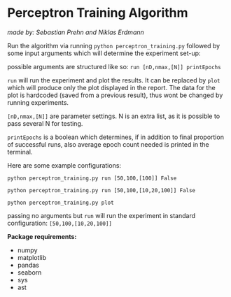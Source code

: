 Perceptron Training Algorithm
====
_made by: Sebastian Prehn and Niklas Erdmann_



Run the algorithm via running `python perceptron_training.py` followed by some input arguments which will determine the experiment set-up:

possible arguments are structured like so: `run [nD,nmax,[N]] printEpochs`

`run` will run the experiment and plot the results. It can be replaced by `plot` which will produce only the plot displayed in the report. The data for the plot is hardcoded (saved from a previous result), thus wont be changed by running experiments.  

`[nD,nmax,[N]]` are parameter settings. N is an extra list, as it is possible to pass several N for testing. 

`printEpochs` is a boolean which determines, if in addition to final proportion of successful runs, also average epoch count needed is printed in the terminal.

Here are some example configurations:

`python perceptron_training.py run [50,100,[100]] False`

`python perceptron_training.py run [50,100,[10,20,100]] False`

`python perceptron_training.py plot`

passing no arguments but `run` will run the experiment in standard configuration: `[50,100,[10,20,100]]`


**Package requirements:**
 - numpy
 - matplotlib
 - pandas
 - seaborn
 - sys
 - ast